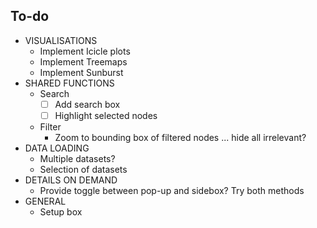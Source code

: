 ## To-do

  - VISUALISATIONS
    - Implement Icicle plots
    - Implement Treemaps
    - Implement Sunburst
  - SHARED FUNCTIONS
     - Search
        - [ ] Add search box
        - [ ] Highlight selected nodes  
     - Filter
        - Zoom to bounding box of filtered nodes ... hide all irrelevant?
  - DATA LOADING
     - Multiple datasets?
     - Selection of datasets
  - DETAILS ON DEMAND
     - Provide toggle between pop-up and sidebox? Try both methods
  - GENERAL
     - Setup box
